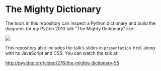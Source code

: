 
# The Mighty Dictionary

The tools in this repository can inspect a Python dictionary and build
the diagrams for my PyCon 2010 talk “The Mighty Dictionary” like:

<img src="https://github.com/brandon-rhodes/pycon2010-mighty-dictionary/blob/master/figures/collide4b.png">

This repository also includes the talk’s slides in `presentation.html`
along with its JavaScript and CSS.  You can watch the talk at:

http://pyvideo.org/video/276/the-mighty-dictionary-55
